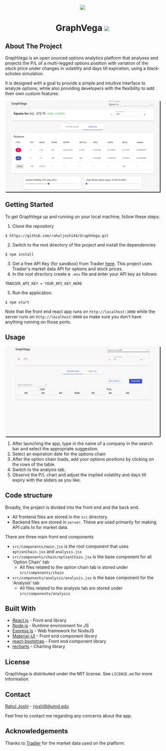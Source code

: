 <p align="center">
 <img src="https://github.com/rahuljoshi44/GraphVega/blob/master/public/vega.png" width="200">
 <h1 align="center"> GraphVega  
 <img src="https://img.shields.io/badge/License-MIT-yellow.svg">
 </h1>
</p>
 
## About The Project
GraphVega is an open sourced options analytics platform that analyses and projects the P/L of a multi-legged options position with variation of the stock price under changes in volatility and days till expiration, using a black-scholes simulation.  

It is designed with a goal to provide a simple and intuitive interface to analyze options, while also providing developers with the flexibility to add their own custom features.

<p align="center" style="box-shadow: 2px 2px 2px black;">
  <img src="./media/demo-1.png" width="600">
</p>

## Getting Started
To get GraphVega up and running on your local machine, follow these steps:
1. Clone the repository
```
$ https://github.com/rahuljoshi44/GraphVega.git
```
2. Switch to the root directory of the project and install the dependencies
```
$ npm install
```
3. Get a free API Key (for sandbox) from Tradier [here](https://developer.tradier.com/user/sign_up?_ga=2.9691381.1305307848.1613100396-1783872143.1609733953). This project uses Tradier's market data API for options and stock prices.
4. In the root directory create a `.env` file and enter your API key as follows:
```
TRADIER_API_KEY = YOUR_API_KEY_HERE
```
5. Run the application.
```
$ npm start
```
Note that the front end react app runs on `http://localhost:3000` while the server runs on `http://localhost:8000` so make sure you don't have anything running on those ports.

## Usage
<p align="center" style="box-shadow: 2px 2px 2px black;">
  <img src="./media/graphvega-adding-positions.gif" width="600">
</p>

1. After launching the app, type in the name of a company in the search bar and select the appropriate suggestion.
2. Select an expiration date for the options chain
3. After the option chain loads, add your options positions by clicking on the rows of the table.
4. Switch to the analysis tab.
5. Observe the P/L chart and adjust the implied volatility and days till expiry with the sliders as you like.


## Code structure
Broadly, the project is divided into the front end and the back end.
 - All frontend files are stored in the `src` directory.
 - Backend files are stored in `server`. These are used primarily for making API calls to for market data.
 
There are three main front end components
 - `src/components/main.jsx` is the root component that uses `optionChain.jsx` and `analysis.jsx` 
 - `src/components/chain/optionChain.jsx` is the base component for all 'Option Chain' tab
    - All files related to the option chain tab is stored under `src/components/chain`
 - `src/components/analysis/analysis.jsx` is the base component for the 'Analysis' tab
    - All files related to the analysis tab are stored under `src/components/analysis`
  
## Built With
- [React.js](https://reactjs.org/) - Front end library
- [Node.js](https://nodejs.org/en/) - Runtime environment for JS
- [Express.js](https://expressjs.com/) - Web framework for NodeJS
- [Material-UI](https://material-ui.com/) - Front end component library
- [react-bootstrap](https://react-bootstrap.github.io/) - Front end component library
- [recharts](https://recharts.org/en-US/) - Charting library

## License
GraphVega is distributed under the MIT license. See `LICENSE.md` for more information.

## Contact
[Rahul Joshi](https://www.linkedin.com/in/rahuljoshi4/) - rjoshi9@umd.edu

Feel free to contact me regarding any concerns about the app.

## Acknowledgements
Thanks to [Tradier](https://tradier.com/) for the market data used on the platform.
